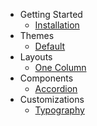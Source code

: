- Getting Started
  - [Installation](/getting-started/installation.md)
- Themes
  - [Default](/themes/default.md)
- Layouts
  - [One Column](/layouts/one-column.md)
- Components
  - [Accordion](/components/accordion.md)
- Customizations
  - [Typography](/customizations/typography.md)